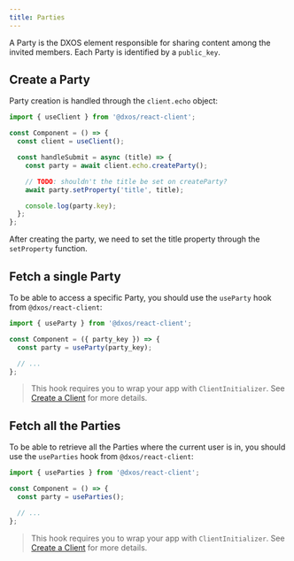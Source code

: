 ```yaml
---
title: Parties
---
```


A Party is the DXOS element responsible for sharing content among the invited members. Each Party is identified by a `public_key`.

## Create a Party

Party creation is handled through the `client.echo` object:

```jsx
import { useClient } from '@dxos/react-client';

const Component = () => {
  const client = useClient();

  const handleSubmit = async (title) => {
    const party = await client.echo.createParty();

    // TODO: shouldn't the title be set on createParty?
    await party.setProperty('title', title);

    console.log(party.key);
  };
};
```

After creating the party, we need to set the title property through the `setProperty` function.

## Fetch a single Party

To be able to access a specific Party, you should use the `useParty` hook from `@dxos/react-client`:

```jsx
import { useParty } from '@dxos/react-client';

const Component = ({ party_key }) => {
  const party = useParty(party_key);

  // ...
};
```

> This hook requires you to wrap your app with `ClientInitializer`. See [Create a Client](./client#create-a-client) for more details.

## Fetch all the Parties

To be able to retrieve all the Parties where the current user is in, you should use the `useParties` hook from `@dxos/react-client`:

```jsx
import { useParties } from '@dxos/react-client';

const Component = () => {
  const party = useParties();

  // ...
};
```

> This hook requires you to wrap your app with `ClientInitializer`. See [Create a Client](./client#create-a-client) for more details.
